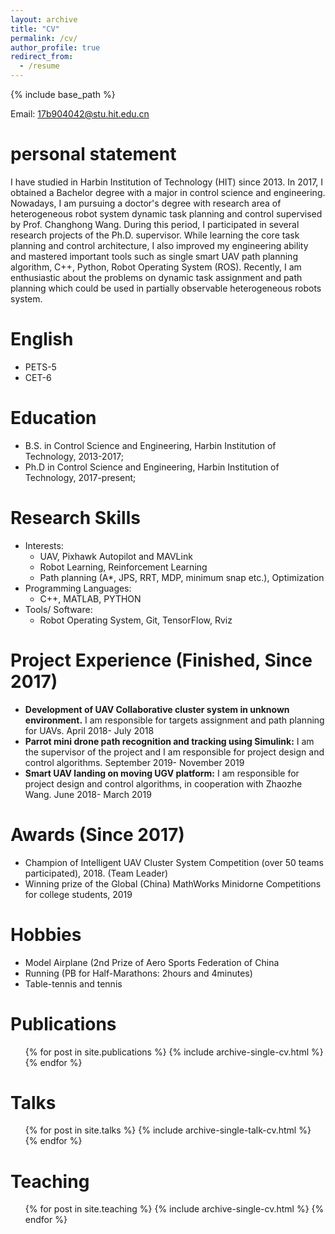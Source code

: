 ```yaml
---
layout: archive
title: "CV"
permalink: /cv/
author_profile: true
redirect_from:
  - /resume
---
```


{% include base_path %}

Email: 17b904042@stu.hit.edu.cn

personal statement
======
I have studied in Harbin Institution of Technology (HIT) since 2013. In 2017, I obtained a Bachelor degree with a major in control science and engineering. Nowadays, I am pursuing a doctor's degree with research area of heterogeneous robot system dynamic task planning and control supervised by Prof. Changhong Wang. During this period, I participated in several research projects of the Ph.D. supervisor. While learning the core task planning and control architecture, I also improved my engineering ability and mastered important tools such as single smart UAV path planning algorithm, C++, Python, Robot Operating System (ROS). Recently, I am enthusiastic about the problems on dynamic task assignment and path planning which could be used in partially observable heterogeneous robots system.

English
======
* PETS-5
* CET-6

Education
======
* B.S. in Control Science and Engineering, Harbin Institution of Technology, 2013-2017;
* Ph.D in Control Science and Engineering, Harbin Institution of Technology, 2017-present;

Research Skills
======
* Interests:
  * UAV, Pixhawk Autopilot and MAVLink
  * Robot Learning, Reinforcement Learning
  * Path planning (A*, JPS, RRT, MDP, minimum snap etc.), Optimization
* Programming Languages:
  * C++, MATLAB, PYTHON
* Tools/ Software:
  * Robot Operating System, Git, TensorFlow, Rviz

Project Experience (Finished, Since 2017)
======
  *  **Development of UAV Collaborative cluster system in unknown environment.** I am responsible for targets assignment and path planning for UAVs. April 2018- July 2018
  * **Parrot mini drone path recognition and tracking using Simulink:** I am the supervisor of the project and I am responsible for project design and control algorithms. September 2019- November 2019
  * **Smart UAV landing on moving UGV platform:** I am responsible for project design and control algorithms, in cooperation with Zhaozhe Wang. June 2018- March 2019

Awards (Since 2017)
======
* Champion of Intelligent UAV Cluster System Competition (over 50 teams participated), 2018. (Team Leader)
* Winning prize of the Global (China) MathWorks Minidorne Competitions for college students, 2019

Hobbies
======
* Model Airplane (2nd Prize of Aero Sports Federation of China
* Running (PB for Half-Marathons: 2hours and 4minutes)
* Table-tennis and tennis

Publications
======
  <ul>{% for post in site.publications %}
    {% include archive-single-cv.html %}
  {% endfor %}</ul>
  
Talks
======
  <ul>{% for post in site.talks %}
    {% include archive-single-talk-cv.html %}
  {% endfor %}</ul>
  
Teaching
======
  <ul>{% for post in site.teaching %}
    {% include archive-single-cv.html %}
  {% endfor %}</ul>
  
